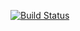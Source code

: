 [![Build Status](https://travis-ci.org/twotoan/qwa.svg?branch=master)](https://travis-ci.org/twotoan/qwa)